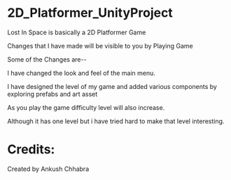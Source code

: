 # 2D_Platformer_UnityProject

Lost In Space is basically a 2D Platformer Game 

Changes that I have made will be visible to you by Playing Game

Some of the Changes are--

I have changed the look and feel of the main menu.

I have designed the level of my game and added various components by exploring prefabs and art asset

As you play the game difficulty level will also increase.

Although it has one level but i have tried hard to make that level interesting.

# Credits:

Created by Ankush Chhabra
